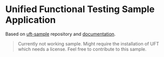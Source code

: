 # Unified Functional Testing Sample Application

Based on [uft-sample](https://github.com/QASymphony/uft-sample-14.03) repository and
[documentation](https://documentation.tricentis.com/qtest/od/en/content/launch/automation_host/universal_agent/parsers/integrate_uft_with_universal_agent.htm).

> Currently not working sample. Might require the installation of UFT which needs a license. Feel free to
> contribute to this sample.